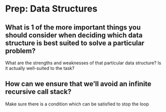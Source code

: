 # Prep: Data Structures

## What is 1 of the more important things you should consider when deciding which data structure is best suited to solve a particular problem?

What are the strengths and weaknesses of that particular data structure? Is it actually well-suited to the task?

## How can we ensure that we’ll avoid an infinite recursive call stack?

Make sure there is a condition which can be satisfied to stop the loop
